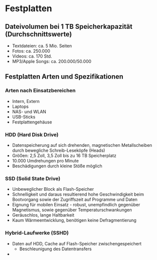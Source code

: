 # Festplatten

## Dateivolumen bei 1 TB Speicherkapazität (Durchschnittswerte)
- Textdateien: ca. 5 Mio. Seiten
- Fotos: ca. 250.000
- Videos: ca. 170 Std.
- MP3/Apple Songs: ca. 200.000/50.000

## Festplatten Arten und Spezifikationen

### Arten nach Einsatzbereichen
- Intern, Extern
- Laptops
- NAS- und WLAN
- USB-Sticks
- Festplattengehäuse

### HDD (Hard Disk Drive)
- Datenspeicherung auf sich drehenden, magnetischen Metallscheiben durch bewegliche Schreib-Leseköpfe (Heads)
- Grö0en: 2,5 Zoll, 3,5 Zoll bis zu 16 TB Speicherplatz
- 10.000 Umdrehungen pro Minute
- Beschädigungen durch kleine Stöße möglich

### SSD (Solid State Drive)
- Unbeweglicher Block als Flash-Speicher
- Schnelligkeit und daraus resultierend hohe Geschwindigkeit beim Bootvorgang sowie der Zugriffszeit auf Programme und Daten
- Eignung für mobilen Einsatz - robust, unempfindlich gegenüber Magnetismus, sowie gegenüber Temperaturschwankungen
- Geräuschlos, lange Haltbarkeit
- Kaum Wärmeentwicklung, benötigen keine Defragmentierung

### Hybrid-Laufwerke (SSHD)
- Daten auf HDD, Cache auf Flash-Speicher zwischengespeichert
  - Beschleunigung des Datentransfers
- 
